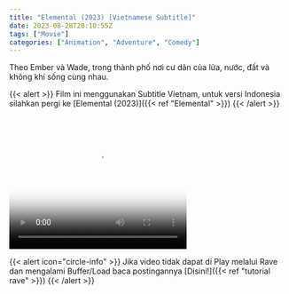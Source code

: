 ```yaml
---
title: "Elemental (2023) [Vietnamese Subtitle]"
date: 2023-08-28T20:10:55Z
tags: ["Movie"]
categories: ["Animation", "Adventure", "Comedy"]
---
```


Theo Ember và Wade, trong thành phố nơi cư dân của lửa, nước, đất và không khí sống cùng nhau.

{{< alert >}}
Film ini menggunakan Subtitle Vietnam, untuk versi Indonesia silahkan pergi ke [Elemental (2023)]({{< ref "Elemental" >}})
{{< /alert >}}

<video width="320" height="240" poster="https://www.themoviedb.org/t/p/original/2zmV7pgmmfAwh9SMS1c4DzCBsdc.jpg" controls>
   <source src="https://kp3d-my.sharepoint.com/personal/ryoo_kp3d_onmicrosoft_com/_layouts/15/download.aspx?share=EZkZX8PzLrdPoLO3JPdeiHIBYgSj9-ej2G17ioqbDRoRwA" type="video/mp4">
</video>

{{< alert icon="circle-info" >}}
Jika video tidak dapat di Play melalui Rave dan mengalami Buffer/Load baca postingannya [Disini!]({{< ref "tutorial rave" >}})
{{< /alert >}}

